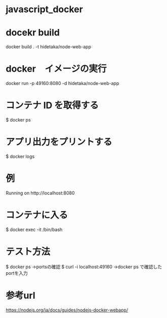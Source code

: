 # javascript_docker

# docekr build
docker build . -t hidetaka/node-web-app

# docker　イメージの実行
docker run -p 49160:8080 -d hidetaka/node-web-app

# コンテナ ID を取得する
$ docker ps

# アプリ出力をプリントする
$ docker logs <container id>

# 例
Running on http://localhost:8080

# コンテナに入る
$ docker exec -it <container id> /bin/bash

# テスト方法
$ docker ps
->portsの確認
$ curl -i localhost:49160
->docker ps で確認したportを入力

# 参考url
https://nodejs.org/ja/docs/guides/nodejs-docker-webapp/
